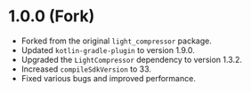 # 1.0.0 (Fork)

- Forked from the original `light_compressor` package.
- Updated `kotlin-gradle-plugin` to version 1.9.0.
- Upgraded the `LightCompressor` dependency to version 1.3.2.
- Increased `compileSdkVersion` to 33.
- Fixed various bugs and improved performance.
